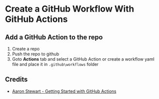 # Create a GitHub Workflow With GitHub Actions

## Add a GitHub Action to the repo

1. Create a repo
2. Push the repo to github
3. Goto **Actions** tab and select a GitHub Action or create a workflow yaml file and place it in `.github\workflows` folder

## Credits

- [Aaron Stewart - Getting Started with GitHub Actions](https://www.pluralsight.com/courses/github-actions-getting-started)
